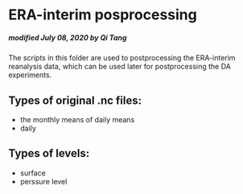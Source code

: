 # ERA-interim posprocessing

##### modified July 08, 2020 by Qi Tang

The scripts in this folder are used to postprocessing the ERA-interim reanalysis data, which can be used later for postprocessing the DA experiments.

## Types of original .nc files:

* the monthly means of daily means
* daily

## Types of levels:

* surface
* perssure level
